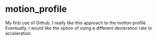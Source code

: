 # motion_profile
My first use of Github.
I really like this approach to the motion profile.
Eventually, I would like the option of using a different decleration rate to acceleration.


